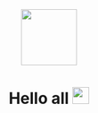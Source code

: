 <div id="header" align="center">
  <img src="https://media.giphy.com/media/M9gbBd9nbDrOTu1Mqx/giphy.gif" width="100"/>
</div>
<h1> <center>
  Hello all
  <img src="https://media.giphy.com/media/hvRJCLFzcasrR4ia7z/giphy.gif" width="30px"/>
  </h1> </center>
